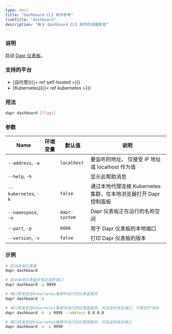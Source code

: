 ```yaml
---
type: docs
title: "dashboard CLI 命令参考"
linkTitle: "dashboard"
description: "有关 dashboard CLI 命令的详细信息"
---
```


### 说明

启动 [Dapr 仪表板](https://github.com/dapr/dashboard)。

### 支持的平台

- [自托管]({{< ref self-hosted >}})
- [Kubernetes]({{< ref kubernetes >}})

### 用法

```bash
dapr dashboard [flags]
```

### 参数

| Name                 | 环境变量 | 默认值           | 说明                                        |
| -------------------- | ---- | ------------- | ----------------------------------------- |
| `--address`, `-a`    |      | `localhost`   | 要监听的地址。 仅接受 IP 地址或 localhost 作为值          |
| `--help`, `-h`       |      |               | 显示此帮助消息                                   |
| `--kubernetes`, `-k` |      | `false`       | 通过本地代理连接 Kubernetes 集群，在本地浏览器打开 Dapr 控制面板 |
| `--namespace`, `-n`  |      | `dapr-system` | Dapr 仪表板正在运行的名称空间                         |
| `--port`, `-p`       |      | `8080`        | 用于 Dapr 仪表板的本地端口                          |
| `--version`, `-v`    |      | `false`       | 打印 Dapr 仪表板的版本                            |

### 示例

```bash
# 启动本地仪表盘
dapr dashboard

# 启动本地仪表盘并指定监听端口
dapr dashboard -p 9999

# 端口转发到在Kubernetes集群中运行的仪表盘服务
dapr dashboard -k

# 端口转发到在Kubernetes集群中运行的仪表盘服务，并且监听指定端口，不限定IP地址
dapr dashboard -k -p 9999 --address 0.0.0.0

# 端口转发到在Kubernetes集群中运行的仪表盘服务，并且监听指定端口
dapr dashboard -k -p 9999
```

